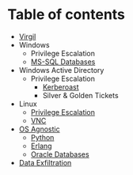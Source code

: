 # Table of contents

* [Virgil](README.md)
* Windows
  * Privilege Escalation
  * [MS-SQL Databases](windows/ms-sql-databases.md)
* Windows Active Directory
  * Privilege Escalation
    * [Kerberoast](windows-active-directory/privilege-escalation/kerberoast.md)
    * Silver & Golden Tickets
* Linux
  * [Privilege Escalation](linux/privilege-escalation.md)
  * [VNC](linux/vnc.md)
* [OS Agnostic](os-agnostic/README.md)
  * [Python](os-agnostic/python.md)
  * [Erlang](os-agnostic/erlang.md)
  * [Oracle Databases](os-agnostic/oracle-databases.md)
* [Data Exfiltration](data-exfiltration.md)


